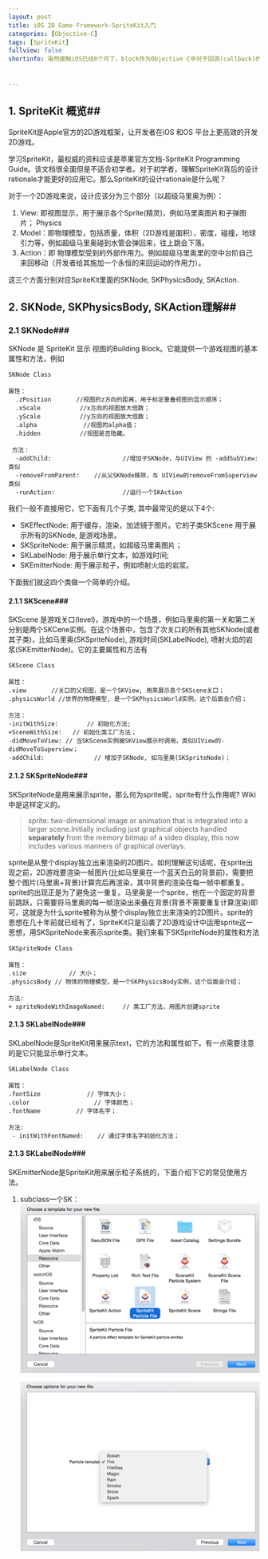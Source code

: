 ```yaml
---
layout: post
title: iOS 2D Game Framework-SpriteKit入门
categories: [Objective-C]
tags: [SpriteKit]
fullview: false
shortinfo: 虽然接触iOS已经8个月了，block作为Objective C中对于回调(callback)的实现，理解起来还是有点模棱两可.在《Pro Multithreading and Memory Management for iOS and OS X》书中，Kazuki Sakamoto 对block的定义. 虽然接触iOS已经8个月了，block 作为Objective C中对于回调(callback)的实现，理解起来还是有点模棱两可.在《Pro Multithreading and Memory Management for iOS and OS X》书中，Kazuki Sakamoto 对block的定义


---
```


## 1. SpriteKit 概览##

SpriteKit是Apple官方的2D游戏框架，让开发者在iOS 和OS 平台上更高效的开发2D游戏。

学习SpriteKit，最权威的资料应该是苹果官方文档-SpriteKit Programming Guide。该文档很全面但是不适合初学者。对于初学者，理解SpriteKit背后的设计rationale才能更好的应用它。那么SpriteKit的设计rationale是什么呢？

对于一个2D游戏来说，设计应该分为三个部分（以超级马里奥为例）：

1. View: 即视图显示，用于展示各个Sprite(精灵)，例如马里奥图片和子弹图片；
Physics
2. Model：即物理模型，包括质量，体积（2D游戏是面积），密度，碰撞，地球引力等，例如超级马里奥碰到水管会弹回来，往上跳会下落。
3. Action：即 物理模型受到的外部作用力。例如超级马里奥里的空中台阶自己来回移动（开发者给其施加一个永恒的来回运动的作用力）。

这三个方面分别对应SpriteKit里面的SKNode, SKPhysicsBody, SKAction.


## 2. SKNode, SKPhysicsBody, SKAction理解##
### 2.1 SKNode###

SKNode 是 SpriteKit 显示 视图的Building Block。它能提供一个游戏视图的基本属性和方法，例如


    SKNode Class

    属性：
      .zPosition       //视图的z方向的距离，用于标定重叠视图的显示顺序；
      .xScale           //x方向的视图放大倍数；
      .yScale           //y方向的视图放大倍数；
      .alpha             //视图的alpha值；
      .hidden           //视图是否隐藏。

     方法：
      -addChild:                    //增加子SKNode，与UIView 的 -addSubView: 类似
      -removeFromParent:    //从父SKNode移除，与 UIView的removeFromSuperview 类似
      -runAction:                   //运行一个SKAction


我们一般不直接用它，它下面有几个子类, 其中最常见的是以下4个:

- SKEffectNode: 用于缓存，渲染，加滤镜于图片。它的子类SKScene 用于展示所有的SKNode, 是游戏场景。
- SKSpriteNode: 用于展示精灵，如超级马里奥图片；
- SKLabelNode: 用于展示单行文本，如游戏时间;
- SKEmitterNode: 用于展示粒子，例如喷射火焰的岩浆。

下面我们就这四个类做一个简单的介绍。

#### 2.1.1 SKScene###
SKScene 是游戏关口(level)，游戏中的一个场景，例如马里奥的第一关和第二关分别是两个SKCene实例。在这个场景中，包含了次关口的所有其他SKNode(或者其子类)，比如马里奥(SKSpriteNode), 游戏时间(SKLabelNode), 喷射火焰的岩浆(SKEmitterNode)。它的主要属性和方法有

    SKScene Class

    属性：
    .view       //关口的父视图，是一个SKView, 用来展示各个SKScene关口；
    .physicsWorld //世界的物理模型, 是一个SKPhysicsWorld实例，这个后面会介绍；

    方法：
    -initWithSize:        // 初始化方法;
    +SceneWithSize:   // 初始化类工厂方法；
    -didMoveToView: // 当SKScene实例被SKView展示时调用，类似UIView的-didMoveToSuperview；
    -addChild:              // 增加子SKNode, 如马里奥(SKSpriteNode)；

#### 2.1.2 SKSpriteNode###
SKSpriteNode是用来展示sprite，那么何为sprite呢，sprite有什么作用呢? Wiki中是这样定义的。

>sprite: two-dimensional image or animation that is integrated into a larger scene.Initially including just graphical objects handled **separately** from the memory bitmap of a video display, this now includes various manners of graphical overlays.

sprite是从整个display独立出来渲染的2D图片。如何理解这句话呢，在sprite出现之前，2D游戏要渲染一帧图片(比如马里奥在一个蓝天白云的背景前)，需要把整个图片(马里奥+背景)计算完后再渲染，其中背景的渲染在每一帧中都重复。sprite的出现正是为了避免这一重复。马里奥是一个sprite，他在一个固定的背景前跳跃，只需要将马里奥的每一帧渲染出来叠在背景(背景不需要重复计算渲染)即可，这就是为什么sprite被称为从整个display独立出来渲染的2D图片。sprite的思想在几十年前就已经有了，SpriteKit只是沿袭了2D游戏设计中运用sprite这一思想，用SKSpriteNode来表示sprite类。我们来看下SKSpriteNode的属性和方法

    SKSpriteNode Class

    属性：
    .size            // 大小；
    .physicsBody // 物体的物理模型，是一个SKPhysicsBody实例，这个后面会介绍；

    方法:
    + spriteNodeWithImageNamed:     // 类工厂方法，用图片创建sprite

#### 2.1.3 SKLabelNode###
SKLabelNode是SpriteKit用来展示text，它的方法和属性如下。有一点需要注意的是它只能显示单行文本。

    SKLabelNode Class

    属性：
    .fontSize             // 字体大小；
    .color                  // 字体颜色；
    .fontName          // 字体名字；

    方法:
     - initWithFontNamed:    // 通过字体名字初始化方法；

#### 2.1.3 SKLabelNode###
SKEmitterNode是SpriteKit用来展示粒子系统的，下面介绍下它的常见使用方法。
1. subclass一个SK：
    ![](../assets/images/posts/2016-02-20/SKEmitterNode_1.png)

    ![](../assets/images/posts/2016-02-20/SKEmitterNode_2.png)
